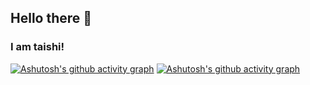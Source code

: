 ## Hello there 👋
### I am taishi!

[![Ashutosh's github activity graph](https://github-readme-activity-graph.vercel.app/graph?username=taishi29)](https://github.com/taishi29/)
[![Ashutosh's github activity graph](https://github-readme-activity-graph.vercel.app/graph?username=taishi290&theme=github)](https://github.com/taishi29/github-readme-activity-graph)
<!--
**taishi29/taishi29** is a ✨ _special_ ✨ repository because its `README.md` (this file) appears on your GitHub profile.

Here are some ideas to get you started:

- 🔭 I’m currently working on ...
- 🌱 I’m currently learning ...
- 👯 I’m looking to collaborate on ...
- 🤔 I’m looking for help with ...
- 💬 Ask me about ...
- 📫 How to reach me: ...
- 😄 Pronouns: ...
- ⚡ Fun fact: ...
-->
